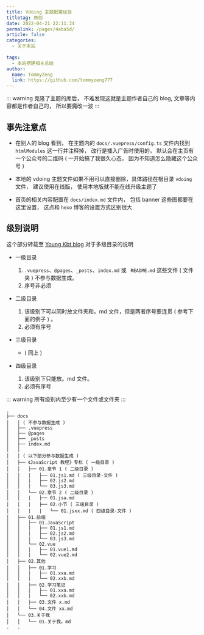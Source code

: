 ```yaml
---
title: Vdoing 主题配置经验
titletag: 原创
date: 2022-04-21 22:11:34
permalink: /pages/4aba5d/
article: false
categories:
  - 关于本站
  
tags:
  - 本站搭建相关总结
author:
  name: TommyZeng
  link: https://github.com/tommyzeng777
---
```


::: warning
克隆了主题的库后， 不难发现这就是主题作者自己的 blog, 文章等内容都是作者自己的， 所以要魔改一波
:::

## 事先注意点

-   在别人的 blog 看到， 在主题内的 `docs/.vuepress/config.ts` 文件内找到 `htmlModules` 这一行并注释掉， 改行是插入广告时使用的， 默认会在主页有一个公众号的二维码 ( 一开始搞了我很久心态， 因为不知道怎么隐藏这个公众号 )

-   本地的 vdoing 主题文件如果不用可以直接删除，具体路径在根目录 `vdoing` 文件， 建议使用在线版， 使用本地版就不能在线升级主题了
-   首页的相关内容配置在 `docs/index.md` 文件内， 包括 banner 这些图都要在这里设置， 这点和 `hexo` 博客的设置方式区别很大

## 级别说明

这个部分转载至 [Young Kbt blog](https://notes.youngkbt.cn/about/website/theme/#%E7%BA%A7%E5%88%AB%E8%AF%B4%E6%98%8E) 对于多级目录的说明
-   一级目录
    1.  `.vuepress`、`@pages`、`_posts`、`index.md` 或 ` README.md` 这些文件 ( 文件夹 ) 不参与数据生成。
    2.  序号非必须

-   二级目录
    1.  该级别下可以同时放文件夹和。md 文件，但是两者序号要连贯 ( 参考下面的例子 ) 。
    2.  必须有序号

-   三级目录
    -   ( 同上 )

-   四级目录
    1.  该级别下只能放。md 文件。
    2.  必须有序号

::: warning
所有级别内至少有一个文件或文件夹
:::

``` 文件夹结构
.
├── docs
│   │ ( 不参与数据生成 )
│   ├── .vuepress
│   ├── @pages
│   ├── _posts
│   ├── index.md
│   │
│   │ ( 以下部分参与数据生成 )
│   ├── 《JavaScript 教程》专栏 ( 一级目录 )
│   │   ├── 01.章节 1 ( 二级目录 )
│   │   |   ├── 01.js1.md ( 三级目录-文件 )
│   │   |   ├── 02.js2.md
│   │   |   └── 03.js3.md
│   │   └── 02.章节 2 ( 二级目录 )
│   │   |   ├── 01.jsa.md
│   │   |   ├── 02.小节 ( 三级目录 )
│   │   |   |   └── 01.jsxx.md ( 四级目录-文件 )
│   ├── 01.前端
│   │   ├── 01.JavaScript
│   │   |   ├── 01.js1.md
│   │   |   ├── 02.js2.md
│   │   |   └── 03.js3.md
│   │   └── 02.vue
│   │   |   ├── 01.vue1.md
│   │   |   └── 02.vue2.md
│   ├── 02.其他
│   │   ├── 01.学习
│   │   |   ├── 01.xxa.md
│   │   |   └── 02.xxb.md
│   │   ├── 02.学习笔记
│   │   |   ├── 01.xxa.md
│   │   |   └── 02.xxb.md
│   │   ├── 03.文件 x.md
│   │   └── 04.文件 xx.md
│   └── 03.关于我
│   │   └── 01.关于我。md
.   .

```
